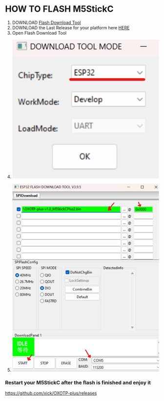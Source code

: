 # HOW TO FLASH M5StickC

1. DOWNLOAD <a href="https://www.espressif.com/en/support/download/other-tools" target="_blank">Flash Download Tool</a> 
2. DOWNLOAD the Last Release for your platform here <a href="https://github.com/xick/OXOTP-plus/releases" target="_blank">HERE</a> 
3. Open Flash Download Tool 
4. <p><img  src="img/how4.png" width="500"></p>
6. <p><img  src="img/how5.png" width="500"></p>

### Restart your M5StickC after the flash is finished and enjoy it

https://github.com/xick/OXOTP-plus/releases
